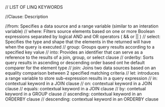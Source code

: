 // LIST OF LINQ KEYWORDS

//Clause: Description

//from: Specifies a data source and a range variable (similar to an interation variable)
// where: Filters source elements based on one or more Boolean expressions separated by logical AND and OR operators ( && or || )
// select: Specifies the type and shape that the elements in the returned will have when the query is executed
// group: Groups query results according to a specified key value
// into: Provides an identifier that can serve as a reference to the results of a join, group, or select clause
// orderby: Sorts query results in ascending or descending order based ont he default comparer for the element type
// join: Joins two data sources based on an equality comparison between 2 specified matching criteria
// let: introduces a range variable to store sub-expression results in a query expression
// in: contextual keyword in a JOIN clause
// on: contextual keyword in a JOIN clause
// equals: contextual keyword in a JOIN clause
// by: contetual keyword in a GROUP clause
// ascending: contextual keyword in an ORDERBY clause
// descending: contextual keyword in an ORDERBY clause